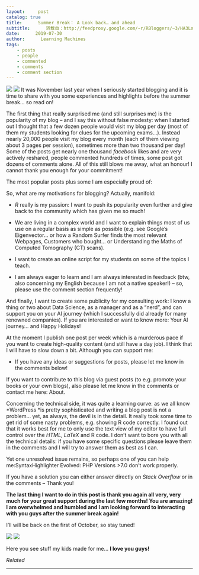 ```yaml
---
layout:     post
catalog: true
title:      Summer Break： A Look back… and ahead
subtitle:      转载自：http://feedproxy.google.com/~r/RBloggers/~3/HA3LabLBEAE/
date:      2019-07-30
author:      Learning Machines
tags:
    - posts
    - people
    - commented
    - comments
    - comment section
---
```











![](https://i1.wp.com/blog.ephorie.de/wp-content/uploads/2019/07/palm-1015618_1280-300x300.jpg?resize=300%2C300&is-pending-load=1)
![](https://i1.wp.com/blog.ephorie.de/wp-content/uploads/2019/07/palm-1015618_1280-300x300.jpg?resize=300%2C300)
It was November last year when I seriously started blogging and it is time to share with you some experiences and highlights before the summer break… so read on!

The first thing that really surprised me (and still surprises me) is the popularity of my blog – and I say this without false modesty: when I started out I thought that a few dozen people would visit my blog per day (most of them my students looking for clues for the upcoming exams…). Instead nearly 20,000 people visit my blog every month (each of them viewing about 3 pages per session), sometimes more than two thousand per day! Some of the posts get nearly one thousand *facebook* likes and are very actively reshared, people commented hundreds of times, some post got dozens of comments alone. All of this still blows me away, what an honour! I cannot thank you enough for your commitment!

The most popular posts plus some I am especially proud of:

So, what are my motivations for blogging? Actually, manifold:

- *R* really is my passion: I want to push its popularity even further and give back to the community which has given me so much!

- We are living in a complex world and I want to explain things most of us use on a regular basis as simple as possible (e.g. see Google’s Eigenvector… or how a Random Surfer finds the most relevant Webpages, Customers who bought… or Understanding the Maths of Computed Tomography (CT) scans).

- I want to create an online script for my students on some of the topics I teach.

- I am always eager to learn and I am always interested in feedback (btw, also concerning my English because I am not a native speaker!) – so, please use the comment section frequently!

And finally, I want to create some publicity for my consulting work: I know a thing or two about Data Science, as a manager and as a “nerd”, and can support you on your AI journey (which I successfully did already for many renowned companies). If you are interested or want to know more: Your AI journey… and Happy Holidays!

At the moment I publish one post per week which is a murderous pace if you want to create high-quality content (and still have a day job). I think that I will have to slow down a bit. Although you can support me:

- If you have any ideas or suggestions for posts, please let me know in the comments below!

If you want to contribute to this blog via guest posts (to e.g. promote your books or your own blogs), also please let me know in the comments or contact me here: About.

Concerning the technical side, it was quite a learning curve: as we all know *WordPress *is pretty sophisticated and writing a blog post is not a problem… yet, as always, the devil is in the detail. It really took some time to get rid of some nasty problems, e.g. showing R code correctly. I found out that it works best for me to only use the text view of my editor to have full control over the *HTML*, *LaTeX* and R code. I don’t want to bore you with all the technical details: if you have some specific questions please leave them in the comments and I will try to answer them as best as I can.

Yet one unresolved issue remains, so perhaps one of you can help me:SyntaxHighlighter Evolved: PHP Versions >7.0 don’t work properly.

If you have a solution you can either answer directly on *Stack Overflow* or in the comments – Thank you!

**The last thing I want to do in this post is thank you again all very, very much for your great support during the last few months! You are amazing! I am overwhelmed and humbled and I am looking forward to interacting with you guys after the summer break again!**

I’ll will be back on the first of October, so stay tuned!

![](https://i0.wp.com/blog.ephorie.de/wp-content/uploads/2019/07/WhatsApp-Image-2019-05-29-at-09.47.46-840x473.jpeg?w=450&is-pending-load=1)
![](https://i0.wp.com/blog.ephorie.de/wp-content/uploads/2019/07/WhatsApp-Image-2019-05-29-at-09.47.46-840x473.jpeg?w=450)


Here you see stuff my kids made for me… **I love you guys!**


*Related*







---
